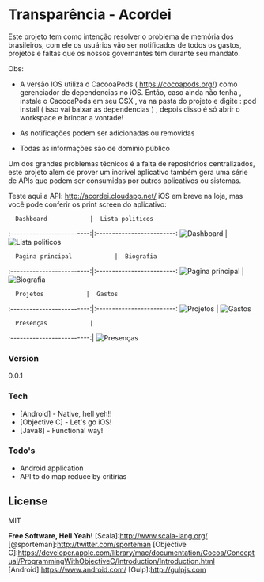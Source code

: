 # Transparência - Acordei

Este projeto tem como intenção resolver o problema de memória dos brasileiros, com ele os usuários vão ser notificados de todos os gastos, projetos e faltas que os nossos governantes tem durante seu mandato.

Obs:
  - A versão IOS utiliza o CacooaPods ( https://cocoapods.org/) como gerenciador de dependencias no iOS. Então, caso ainda não tenha , instale o CacooaPods em seu OSX , va na pasta do projeto e digite : pod install ( isso vai baixar as dependencias ) , depois disso é só abrir o workspace e brincar a vontade! 
  
  - As notificações podem ser adicionadas ou removidas 
  
  - Todas as informações são de dominio público
 
Um dos grandes problemas técnicos é a falta de repositórios centralizados, este projeto alem de prover um incrível aplicativo também gera uma série de APIs que podem ser consumidas por outros aplicativos ou sistemas.

Teste aqui a API: http://acordei.cloudapp.net/
iOS em breve na loja, mas você pode conferir os print screen do aplicativo:

      Dashboard            |  Lista politicos
:-------------------------:|:-------------------------:
![Dashboard](http://www.acordei.com.br/IMG_0411.jpg) | ![Lista politicos](http://www.acordei.com.br/IMG_0412.jpg)

      Pagina principal            |  Biografia
:-------------------------:|:-------------------------:
![Pagina principal](http://www.acordei.com.br/IMG_0413.jpg) | ![Biografia](http://www.acordei.com.br/IMG_0414.jpg)

      Projetos            |  Gastos
:-------------------------:|:-------------------------:
![Projetos](http://www.acordei.com.br/IMG_0417.jpg) | ![Gastos](http://www.acordei.com.br/IMG_0415.jpg)

      Presenças            |
:-------------------------:|
![Presenças](http://www.acordei.com.br/IMG_0416.jpg)



### Version
0.0.1

### Tech
* [Android] - Native, hell yeh!!
* [Objective C] - Let's go iOS!
* [Java8] - Functional way!

### Todo's

 - Android application
 - API to do map reduce by critirias

License
----

MIT


**Free Software, Hell Yeah!**
[Scala]:http://www.scala-lang.org/
[@sporteman]:http://twitter.com/sporteman
[Objective C]:https://developer.apple.com/library/mac/documentation/Cocoa/Conceptual/ProgrammingWithObjectiveC/Introduction/Introduction.html
[Android]:https://www.android.com/
[Gulp]:http://gulpjs.com

